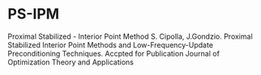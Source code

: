 # PS-IPM
Proximal Stabilized - Interior Point Method
S. Cipolla, J.Gondzio. Proximal Stabilized Interior Point Methods and Low-Frequency-Update Preconditioning Techniques. Accpted for Publication Journal of Optimization Theory and Applications
